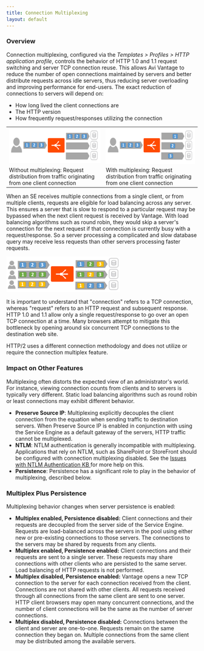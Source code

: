 ```yaml
---
title: Connection Multiplexing
layout: default
---
```

### Overview

Connection multiplexing, configured via the *Templates &gt; Profiles &gt; HTTP application profile*, controls the behavior of HTTP 1.0 and 1.1 request switching and server TCP connection reuse. This allows Avi Vantage to reduce the number of open connections maintained by servers and better distribute requests across idle servers, thus reducing server overloading and improving performance for end-users. The exact reduction of connections to servers will depend on:

* How long lived the client connections are
* The HTTP version
* How frequently request/responses utilizing the connection 
<table class=" table table-bordered table-hover">  
<tbody>   
<tr>   
<td><a href="img/Multiplex-1.png"><img class="alignnone size-full wp-image-11473" src="img/Multiplex-1.png" alt="Multiplex-1" width="300" height="91"></a></td>
<td><a href="img/Multiplex-2.png"><img class="alignnone size-medium wp-image-11474" src="img/Multiplex-2.png" alt="Multiplex-2" width="300" height="94"></a></td>
</tr>
<tr>   
<td>Without multiplexing:  Request distribution from traffic originating from one client connection</td>
<td>With multiplexing:  Request distribution from traffic originating from one client connection</td>
</tr>
</tbody>
</table> 

 

When an SE receives multiple connections from a single client, or from multiple clients, requests are eligible for load balancing across any server.  This ensures a server that is slow to respond to a particular request may be bypassed when the next client request is received by Vantage.  With load balancing algorithms such as round robin, they would skip a server's connection for the next request if that connection is currently busy with a request/response.  So a server processing a complicated and slow database query may receive less requests than other servers processing faster requests.

<a href="img/Multiplex-3.png"><img class="alignnone size-full wp-image-11479" src="img/Multiplex-3.png" alt="Multiplex-3" width="300" height="93"></a>

It is important to understand that "connection" refers to a TCP connection, whereas "request" refers to an HTTP request and subsequent response. HTTP 1.0 and 1.1 allow only a single request/response to go over an open TCP connection at a time. Many browsers attempt to mitigate this bottleneck by opening around six concurrent TCP connections to the destination web site.

HTTP/2 uses a different connection methodology and does not utilize or require the connection multiplex feature.

 

### Impact on Other Features

Multiplexing often distorts the expected view of an administrator's world.  For instance, viewing connection counts from clients and to servers is typically very different.  Static load balancing algorithms such as round robin or least connections may exhibit different behavior.

* **Preserve Source IP**:  Multiplexing explicitly decouples the client connection from the equation when sending traffic to destination servers.  When Preserve Source IP is enabled in conjunction with using the Service Engine as a default gateway of the servers, HTTP traffic cannot be multiplexed.
* **NTLM**:  NTLM authentication is generally incompatible with multiplexing. Applications that rely on NTLM, such as SharePoint or StoreFront should be configured with connection multiplexing disabled.  See the <a href="/docs/16.2/issues-with-ntlm-authentication">Issues with NTLM Authentication KB </a>for more help on this.
* **Persistence**:  Persistence has a significant role to play in the behavior of multiplexing, described below. 

### Multiplex Plus Persistence

Multiplexing behavior changes when server persistence is enabled:

* **Multiplex enabled, Persistence disabled:** Client connections and their requests are decoupled from the server side of the Service Engine. Requests are load-balanced across the servers in the pool using either new or pre-existing connections to those servers. The connections to the servers may be shared by requests from any clients.
* **Multiplex enabled, Persistence enabled:** Client connections and their requests are sent to a single server. These requests may share connections with other clients who are persisted to the same server. Load balancing of HTTP requests is not performed.
* **Multiplex disabled, Persistence enabled:** Vantage opens a new TCP connection to the server for each connection received from the client. Connections are not shared with other clients. All requests received through all connections from the same client are sent to one server. HTTP client browsers may open many concurrent connections, and the number of client connections will be the same as the number of server connections.
* **Multiplex disabled, Persistence disabled:** Connections between the client and server are one-to-one. Requests remain on the same connection they began on. Multiple connections from the same client may be distributed among the available servers. 
